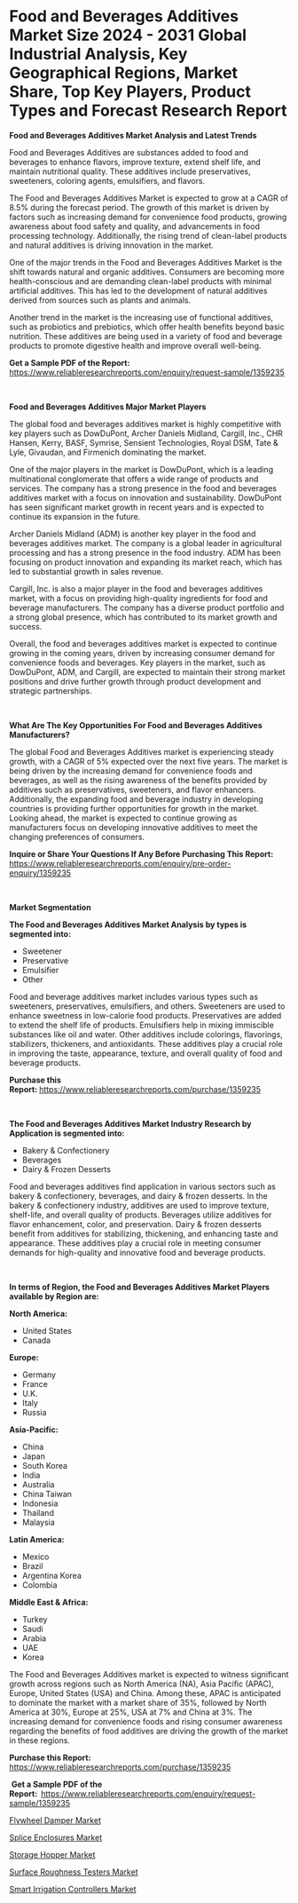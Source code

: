 <p><h1>Food and Beverages Additives Market Size 2024 - 2031 Global Industrial Analysis, Key Geographical Regions, Market Share, Top Key Players, Product Types and Forecast Research Report</h1></p><p><strong>Food and Beverages Additives Market Analysis and Latest Trends</strong></p>
<p><p>Food and Beverages Additives are substances added to food and beverages to enhance flavors, improve texture, extend shelf life, and maintain nutritional quality. These additives include preservatives, sweeteners, coloring agents, emulsifiers, and flavors.</p><p>The Food and Beverages Additives Market is expected to grow at a CAGR of 8.5% during the forecast period. The growth of this market is driven by factors such as increasing demand for convenience food products, growing awareness about food safety and quality, and advancements in food processing technology. Additionally, the rising trend of clean-label products and natural additives is driving innovation in the market.</p><p>One of the major trends in the Food and Beverages Additives Market is the shift towards natural and organic additives. Consumers are becoming more health-conscious and are demanding clean-label products with minimal artificial additives. This has led to the development of natural additives derived from sources such as plants and animals.</p><p>Another trend in the market is the increasing use of functional additives, such as probiotics and prebiotics, which offer health benefits beyond basic nutrition. These additives are being used in a variety of food and beverage products to promote digestive health and improve overall well-being.</p></p>
<p><strong>Get a Sample PDF of the Report:&nbsp;</strong> <a href="https://www.reliableresearchreports.com/enquiry/request-sample/1359235">https://www.reliableresearchreports.com/enquiry/request-sample/1359235</a></p>
<p>&nbsp;</p>
<p><strong>Food and Beverages Additives Major Market Players</strong></p>
<p><p>The global food and beverages additives market is highly competitive with key players such as DowDuPont, Archer Daniels Midland, Cargill, Inc., CHR Hansen, Kerry, BASF, Symrise, Sensient Technologies, Royal DSM, Tate & Lyle, Givaudan, and Firmenich dominating the market.</p><p>One of the major players in the market is DowDuPont, which is a leading multinational conglomerate that offers a wide range of products and services. The company has a strong presence in the food and beverages additives market with a focus on innovation and sustainability. DowDuPont has seen significant market growth in recent years and is expected to continue its expansion in the future.</p><p>Archer Daniels Midland (ADM) is another key player in the food and beverages additives market. The company is a global leader in agricultural processing and has a strong presence in the food industry. ADM has been focusing on product innovation and expanding its market reach, which has led to substantial growth in sales revenue.</p><p>Cargill, Inc. is also a major player in the food and beverages additives market, with a focus on providing high-quality ingredients for food and beverage manufacturers. The company has a diverse product portfolio and a strong global presence, which has contributed to its market growth and success.</p><p>Overall, the food and beverages additives market is expected to continue growing in the coming years, driven by increasing consumer demand for convenience foods and beverages. Key players in the market, such as DowDuPont, ADM, and Cargill, are expected to maintain their strong market positions and drive further growth through product development and strategic partnerships.</p></p>
<p>&nbsp;</p>
<p><strong>What Are The Key Opportunities For Food and Beverages Additives Manufacturers?</strong></p>
<p><p>The global Food and Beverages Additives market is experiencing steady growth, with a CAGR of 5% expected over the next five years. The market is being driven by the increasing demand for convenience foods and beverages, as well as the rising awareness of the benefits provided by additives such as preservatives, sweeteners, and flavor enhancers. Additionally, the expanding food and beverage industry in developing countries is providing further opportunities for growth in the market. Looking ahead, the market is expected to continue growing as manufacturers focus on developing innovative additives to meet the changing preferences of consumers.</p></p>
<p><strong>Inquire or Share Your Questions If Any Before Purchasing This Report:</strong> <a href="https://www.reliableresearchreports.com/enquiry/pre-order-enquiry/1359235">https://www.reliableresearchreports.com/enquiry/pre-order-enquiry/1359235</a></p>
<p>&nbsp;</p>
<p><strong>Market Segmentation</strong></p>
<p><strong>The Food and Beverages Additives Market Analysis by types is segmented into:</strong></p>
<p><ul><li>Sweetener</li><li>Preservative</li><li>Emulsifier</li><li>Other</li></ul></p>
<p><p>Food and beverage additives market includes various types such as sweeteners, preservatives, emulsifiers, and others. Sweeteners are used to enhance sweetness in low-calorie food products. Preservatives are added to extend the shelf life of products. Emulsifiers help in mixing immiscible substances like oil and water. Other additives include colorings, flavorings, stabilizers, thickeners, and antioxidants. These additives play a crucial role in improving the taste, appearance, texture, and overall quality of food and beverage products.</p></p>
<p><strong>Purchase this Report:&nbsp;</strong><a href="https://www.reliableresearchreports.com/purchase/1359235">https://www.reliableresearchreports.com/purchase/1359235</a></p>
<p>&nbsp;</p>
<p><strong>The Food and Beverages Additives Market Industry Research by Application is segmented into:</strong></p>
<p><ul><li>Bakery & Confectionery</li><li>Beverages</li><li>Dairy & Frozen Desserts</li></ul></p>
<p><p>Food and beverages additives find application in various sectors such as bakery & confectionery, beverages, and dairy & frozen desserts. In the bakery & confectionery industry, additives are used to improve texture, shelf-life, and overall quality of products. Beverages utilize additives for flavor enhancement, color, and preservation. Dairy & frozen desserts benefit from additives for stabilizing, thickening, and enhancing taste and appearance. These additives play a crucial role in meeting consumer demands for high-quality and innovative food and beverage products.</p></p>
<p>&nbsp;</p>
<p><strong>In terms of Region, the Food and Beverages Additives Market Players available by Region are:</strong></p>
<p>
    <p> <strong> North America: </strong>
        <ul>
            <li>United States</li>
            <li>Canada</li>
        </ul>
        </p> 
    <p> <strong> Europe: </strong>
        <ul>
            <li>Germany</li>
            <li>France</li>
            <li>U.K.</li>
            <li>Italy</li>
            <li>Russia</li>
        </ul>
        </p> 
    <p> <strong> Asia-Pacific: </strong>
        <ul>
            <li>China</li>
            <li>Japan</li>
            <li>South Korea</li>
            <li>India</li>
            <li>Australia</li>
            <li>China Taiwan</li>
            <li>Indonesia</li>
            <li>Thailand</li>
            <li>Malaysia</li>
        </ul>
        </p> 
    <p> <strong> Latin America: </strong>
        <ul>
            <li>Mexico</li>
            <li>Brazil</li>
            <li>Argentina Korea</li>
            <li>Colombia</li>
        </ul>
        </p> 
    <p> <strong> Middle East & Africa: </strong>
        <ul>
            <li>Turkey</li>
            <li>Saudi</li>
            <li>Arabia</li>
            <li>UAE</li>
            <li>Korea</li>
        </ul>
    </p>
    </p>
<p><p>The Food and Beverages Additives market is expected to witness significant growth across regions such as North America (NA), Asia Pacific (APAC), Europe, United States (USA) and China. Among these, APAC is anticipated to dominate the market with a market share of 35%, followed by North America at 30%, Europe at 25%, USA at 7% and China at 3%. The increasing demand for convenience foods and rising consumer awareness regarding the benefits of food additives are driving the growth of the market in these regions.</p></p>
<p><strong>Purchase this Report: </strong><a href="https://www.reliableresearchreports.com/purchase/1359235">https://www.reliableresearchreports.com/purchase/1359235</a></p>
<p>&nbsp;<strong>Get a Sample PDF of the Report:&nbsp;&nbsp;</strong><a href="https://www.reliableresearchreports.com/enquiry/request-sample/1359235">https://www.reliableresearchreports.com/enquiry/request-sample/1359235</a></p>
<p><strong></strong></p>
<p><p><a href="https://github.com/biheemgalvinlouises6hokrh3h/Market-Research-Report-List-1/blob/main/flywheel-damper-market.md">Flywheel Damper Market</a></p><p><a href="https://medium.com/@nicosmitham/splice-enclosures-market-size-cagr-trends-2024-2030-e769e078d15f">Splice Enclosures Market</a></p><p><a href="https://medium.com/@nicosmitham/storage-hopper-market-analysis-and-sze-forecasted-for-period-from-2024-to-2031-f30fc79421f1">Storage Hopper Market</a></p><p><a href="https://medium.com/@nicosmitham/surface-roughness-testers-market-insights-into-market-cagr-market-trends-and-growth-strategies-06016549370c">Surface Roughness Testers Market</a></p><p><a href="https://medium.com/@nicosmitham/analyzing-smart-irrigation-controllers-market-global-industry-perspective-and-forecast-2024-to-917e44e06f44">Smart Irrigation Controllers Market</a></p></p>